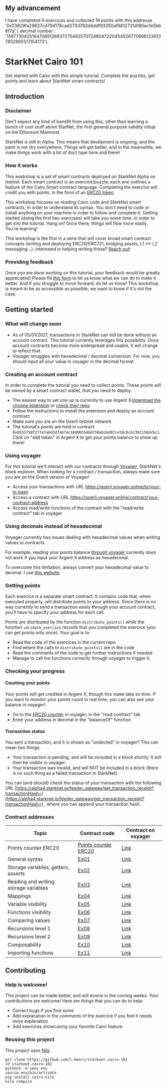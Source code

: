 ## My advancement
I have completed 9 exercices and collected 18 points with this addresse '0x03829fa29627cd79d178cad2733782d4ddf93350af6812731d180ac1e5bb6f7d' ( decimal number : '1587730425164706512693727546257072480472204545287706661236137852865517154173').



# StarkNet Cairo 101
Get started with Cairo with this simple tutorial. Complete the puzzles, get points and learn about StarkNet smart contracts!

## Introduction
### Disclaimer
Don't expect any kind of benefit from using this, other than learning a bunch of cool stuff about StarNet, the first general purpose validity rollup on the Ethereum Mainnnet. 

StarkNet is still in Alpha. This means that develpment is ongoing, and the paint is not dry everywhere. Things will get better, and in the meanwhile, we make things work with a bit of duct tape here and there!

### How it works
This workshop is a set of smart contracts deployed on StarkNet Alpha on testnet. Each smart contract is an exercice/puzzle; each one outlines a feature of the Cairo Smart contract language. Completing the exercice will credit you with points, in the form of an [ERC20 token](contracts/token/TDERC20.cairo).

This workshop focuses on *reading* Cairo code and StarkNet smart contracts, in order to understand its syntax. You don't need to code or install anything on your machine in order to follow and complete it. Getting started (doing the first two exercises) will take you some time, in order to get into the tutorial. Hang on! Once there, things will flow more easily. You're learning!

This workshop is the first in a serie that will cover broad smart contract concepts (writing and deploying ERC20/ERC721, bridging assets, L1 <-> L2 messaging...). 
Interested in helping writing those? [Reach out](https://twitter.com/HenriLieutaud)!

### Providing feedback
Once you are done working on this tutorial, your feedback would be greatly appreciated! Please fill [this form](https://forms.reform.app/starkware/untitled-form-4/kaes2e) to let us know what we can do to make it better. And if you struggle to move forward, do let us know! This workshop is meant to be as accessible as possible; we want to know if it's not the case.

## Getting started
### What will change soon
- As of 05/01/2021, transactions in StarkNet can still be done without an account contract. This tutorial currently leverages this possibility. Once account contracts become more widespread and usable, it will change to reflect that.
- Voyager struggles with hexadecimal / decimal conversion. For now, you should input all your value in voyager in the decimal format

### Creating an account contract
In order to complete the tutorial you need to collect points. These points will be owned by a smart contract wallet, that you need to deploy.
- The easiest way to set one up is currently to use Argent X([download the chrome extension](https://chrome.google.com/webstore/detail/argent-x-starknet-wallet/dlcobpjiigpikoobohmabehhmhfoodbb/) or [check their repo](https://github.com/argentlabs/argent-x). 
- Follow the instructions to install the extension and deploy an account contract 
- Make sure you are on the Goerli testnet network
- The tutorial's points are held in contract `0x0555750f277a7abd2d7abf4c16806554bd750eb26d87ce58c6cb13b2158dcbc1`. Click on "add token" in Argent X to get your points balance to show up there!

### Using voyager
For this tutorial we'll interact with our contracts through [Voyager](https://goerli.voyager.online/), StarkNet's block explorer. When looking for a contract / transaction, always make sure you are on the Goerli version of Voyager!
- Access your transactions with URL https://goerli.voyager.online/tx/your-tx-hash
- Access a contract with URL https://goerli.voyager.online/contract/your-contract-address
- Access read/write functions of the contract with the "read/write contract" tab in voyager

### Using decimals instead of hexadecimal
Voyager currently has issues dealing with hexadecimal values when writing values to contracts. 

For example, reading your points balance [through voyager](https://goerli.voyager.online/contract/0x0555750f277a7abd2d7abf4c16806554bd750eb26d87ce58c6cb13b2158dcbc1#readContract) currently does not work if you input your Argent X address as hexadecimal.

To overcome this limitation, always convert your hexadecimal value to decimal. I use [this website](https://www.rapidtables.com/convert/number/hex-to-decimal.html).

### Getting points
Each exercice is a separate smart contract. It contains code that, when executed properly, will distribute points to your address. Since there is no way currently to send a transaction easily through your account contract, you'll have to specify your address for each call.

Points are distributed by the function `distribute_points()` while the function `validate_exercice` records that you completed the exercice (you can get points only once). Your goal is to: 
- Read the code of the exercices in the current repo
- Find where the calls to `distribute_points()` are in the code
- Read the comments of the code to get further instructions if needed
- Manage to call the functions correctly through voyager to trigger it.

### Checking your progress
#### Counting your points
Your points will get credited in Argent X; though this make take so time. If you want to monitor your points count in real time, you can also see your balance in voyager!
- Go to the [ERC20 counter](https://goerli.voyager.online/contract/0x0555750f277a7abd2d7abf4c16806554bd750eb26d87ce58c6cb13b2158dcbc1#readContract) in voyager, in the "read contract" tab 
- Enter your address in decimal in the "balanceOf" function

#### Transaction status
You sent a transaction, and it is shown as "undected" in voyager? This can mean two things:
- Your transaction is pending, and will be included in a block shortly. It will then be visible in voyager.
- Your transaction was invalid, and will NOT be included in a block (there is no such thing as a failed transaction in StarkNet). 

You can (and should) check the status of your transaction with the following URL [https://alpha4.starknet.io/feeder_gateway/get_transaction_receipt?transactionHash=](https://alpha4.starknet.io/feeder_gateway/get_transaction_receipt?transactionHash=) , where you can append your transaction hash.

### Contract addresses 
|Topic|Contract code|Contract on voyager|
|---|---|---|
|Points counter ERC20|[Points counter ERC20](contracts/token/TDERC20.cairo)|[Link](https://goerli.voyager.online/contract/0x0555750f277a7abd2d7abf4c16806554bd750eb26d87ce58c6cb13b2158dcbc1)|
|General syntax|[Ex01](contracts/ex01.cairo)|[Link](https://goerli.voyager.online/contract/0x00e51aba7c075e73fb8c62d02e6bd084ecc5162b70316707b6bc4fbd7de84d26)|
|Storage variables, getters, asserts|[Ex02](contracts/ex02.cairo)|[Link](https://goerli.voyager.online/contract/0x045603e670f950536042455059aa88c0f117d70091335e5bd18fbda42e9a27f2)|
|Reading and writing storage variables|[Ex03](contracts/ex03.cairo)|[Link](https://goerli.voyager.online/contract/0x079deb261ed19741ee0d87133ffcebcb4cd4d3f49ebcaa530f5d950d0aecd26d)|
|Mappings|[Ex04](contracts/ex04.cairo)|[Link](https://goerli.voyager.online/contract/0x05e0140f480598a50fb8746011f64c25445098f2b5de359f28fe0acd764702de)|
|Variable visibility|[Ex05](contracts/ex05.cairo)|[Link](https://goerli.voyager.online/contract/0x03c13f6e459c1b8a1bbc66ed2ba2d8b1f921e108a9125fb758147dca2e6caf0d)|
|Functions visibility|[Ex06](contracts/ex06.cairo)|[Link](https://goerli.voyager.online/contract/0x039e0f58dbde8402613a722e57991378b4017c836b5410d4c1c7056f6150c8d6)|
|Comparing values|[Ex07](contracts/ex07.cairo)|[Link](https://goerli.voyager.online/contract/0x052641f456d11695af61ad9e87330c058dafeb6964ba10e2cb2ba60c55eaf80b)|
|Recursions level 1|[Ex08](contracts/ex08.cairo)|[Link](https://goerli.voyager.online/contract/0x02e70ac39b319829fd3012cd6e78106be820c3dd248ea1c04b4be6017c83f455)|
|Recursions level 2|[Ex09](contracts/ex09.cairo)|[Link](https://goerli.voyager.online/contract/0x070be3bf6ff173ed0f5eb1e606a2741e6ac0ad6e8097cad314a0f875232c6fcc)|
|Composability|[Ex10](contracts/ex10.cairo)|[Link](https://goerli.voyager.online/contract/0x062387032afe8d919c3f616b2efbf4cba1939daf2fccf349cc9a8df51c1a6063)|
|Importing functions|[Ex11](contracts/ex11.cairo)|[Link](https://goerli.voyager.online/contract/0x04fb9a9ec6b45c165d86e8861f653728b5dafec809ed248496e4074ec08c3f93)|


## Contributing
### Help is welcome!
This project can be made better, and will evolve in the coming weeks. Your contributions are welcome! Here are things that you can do to help:
- Correct bugs if you find some
- Add explanation in the comments of the exercice if you feel it needs more explanation
- Add exercices showcasing your favorite Cairo feature

### Reusing this project
This project uses [Nile](https://github.com/OpenZeppelin/nile).
```
git clone https://github.com/l-henri/starknet-cairo-101
cd starknet-cairo-101
python3 -m venv env
source env/bin/activate
pip install cairo-nile
nile compile
```

